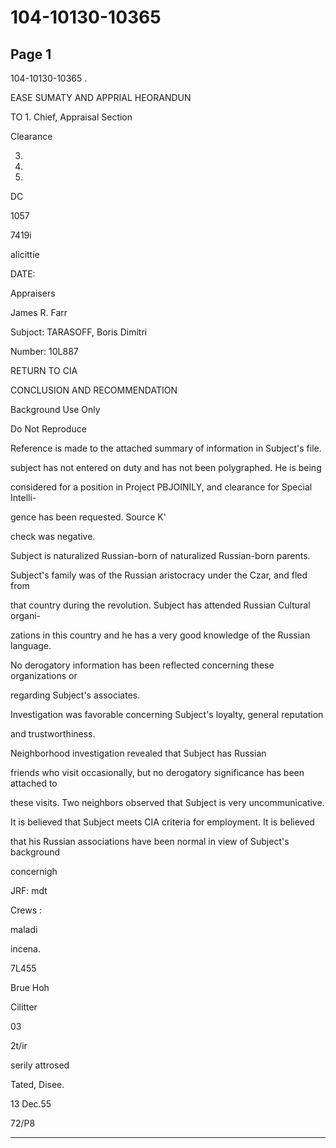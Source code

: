# 104-10130-10365

## Page 1

104-10130-10365 .

EASE SUMATY AND APPRIAL HEORANDUN

TO 1. Chief, Appraisal Section

Clearance

3.

4.

5.

DC

1057

7419i

alicittie

DATE:

Appraisers

James R. Farr

Subjoct: TARASOFF, Boris Dimitri

Number: 10L887

RETURN TO CIA

CONCLUSION AND RECOMMENDATION

Background Use Only

Do Not Reproduce

Reference is made to the attached summary of information in Subject's file.

subject has not entered on duty and has not been polygraphed. He is being

considered for a position in Project PBJOINILY, and clearance for Special Intelli-

gence has been requested. Source K'

check was negative.

Subject is naturalized Russian-born of naturalized Russian-born parents.

Subject's family was of the Russian aristocracy under the Czar, and fled from

that country during the revolution. Subject has attended Russian Cultural organi-

zations in this country and he has a very good knowledge of the Russian language.

No derogatory information has been reflected concerning these organizations or

regarding Subject's associates.

Investigation was favorable concerning Subject's loyalty, general reputation

and trustworthiness.

Neighborhood investigation revealed that Subject has Russian

friends who visit occasionally, but no derogatory significance has been attached to

these visits. Two neighbors observed that Subject is very uncommunicative.

It is believed that Subject meets CIA criteria for employment. It is believed

that his Russian associations have been normal in view of Subject's background

concernigh

JRF: mdt

Crews :

maladi

incena.

7L455

Brue Hoh

Cilitter

03

2t/ir

serily attrosed

Tated, Disee.

13 Dec.55

72/P8

---

